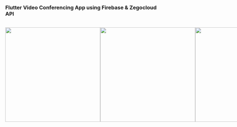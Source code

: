 ### Flutter Video Conferencing App using Firebase & Zegocloud API

<br>

<div style="display: flex; justify-content: space-around;">
  <img src = "https://github.com/user-attachments/assets/38062d09-3d2d-4073-9cef-448464fe549b" width="300"/>
  <img src = "https://github.com/user-attachments/assets/5692cafa-5f43-4bc6-89af-81f341fd15aa" width="300"/>
  <img src = "https://github.com/user-attachments/assets/a3b9ec62-a268-4cd5-8a25-eb3ec0326145" width="300"/>
  <img src = "https://github.com/user-attachments/assets/7e99b218-cbd0-463b-a8b7-c57595388e91" width="300"/>
  <img src = "https://github.com/user-attachments/assets/f2f4e374-f72c-45d6-a509-cb4e2ffe772f" width="300"/>
  <img src = "https://github.com/user-attachments/assets/8dd4e3e0-214b-4a09-a20a-832ddd1e693e" width="300"/>
  <img src = "https://github.com/user-attachments/assets/208a2cb9-f09d-43b2-b90d-92514da32221" width="300"/>
  <img src = "https://github.com/user-attachments/assets/f7915fe3-ef02-4c1b-9702-ca4861fb3078" width="300"/>
  <img src = "https://github.com/user-attachments/assets/c57d8dce-d137-4d35-b746-d0fb23b01a29" width="300"/>
  <img src = "https://github.com/user-attachments/assets/e63b0723-da4b-461d-aa55-06708f6da49c" width="300"/>
  <img src = "https://github.com/user-attachments/assets/8cc6ddfa-996f-4d00-93fb-e4d7dbded190" width="300"/>
  <img src = "https://github.com/user-attachments/assets/c5d993ef-b0cc-4f8c-bdca-d75a4ff06beb" width="300"/>
  <img src = "https://github.com/user-attachments/assets/56c259ba-6b39-424b-99ef-787f9b5ace49" width="300"/>
  <img src = "https://github.com/user-attachments/assets/3c786dbe-e378-401b-ac77-998589d0bd9e" width="300"/>
  <img src = "https://github.com/user-attachments/assets/b23555d7-cecc-4cf1-96bd-dfa4bcdf4ada" width="300"/>
</div>

